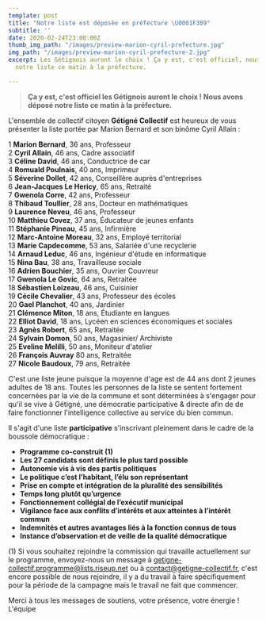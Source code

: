 ```yaml
---
template: post
title: "Notre liste est déposée en préfecture \U0001F389"
subtitle: ''
date: 2020-02-24T23:00:00Z
thumb_img_path: "/images/preview-marion-cyril-prefecture.jpg"
img_path: "/images/preview-marion-cyril-prefecture-2.jpg"
excerpt: Les Gétignois auront le choix ! Ça y est, c'est officiel, nous avons déposé
  notre liste ce matin à la préfecture.

---
```

> **Ça y est, c'est officiel les Gétignois auront le choix ! Nous avons déposé notre liste ce matin à la préfecture.**

L'ensemble de collectif citoyen **Gétigné Collectif** est heureux de vous présenter la liste portée par Marion Bernard et son binôme Cyril Allain :

1 **Marion Bernard**, 36 ans, Professeur  
 2 **Cyril Allain**, 46 ans, Cadre associatif  
 3 **Céline David**, 46 ans, Conductrice de car  
 4 **Romuald Poulnais**, 40 ans, Imprimeur  
 5 **Séverine Dollet**, 42 ans, Conseillère auprès d'entreprises  
 6 **Jean-Jacques Le Hericy**, 65 ans, Retraité  
 7 **Gwenola Corre**, 42 ans, Professeur  
 8 **Thibaud Toullier**, 28 ans, Docteur en mathématiques  
 9 **Laurence Neveu**, 46 ans, Professeur  
 10 **Matthieu Covez**, 37 ans, Éducateur de jeunes enfants  
 11 **Stéphanie Pineau**, 45 ans, Infirmière  
 12 **Marc-Antoine Moreau**, 32 ans, Employé territorial  
 13 **Marie Capdecomme**, 53 ans, Salariée d'une recyclerie  
 14 **Arnaud Leduc**, 46 ans, Ingénieur d'étude en informatique  
 15 **Nina Bau**, 38 ans, Travailleuse sociale  
 16 **Adrien Bouchier**, 35 ans, Ouvrier Couvreur  
 17 **Gwenola Le Govic**, 64 ans, Retraitée  
 18 **Sébastien Loizeau**, 46 ans, Cuisinier  
 19 **Cécile Chevalier**, 43 ans, Professeur des écoles  
 20 **Gael Planchot**, 40 ans, Jardinier  
 21 **Clémence Miton**, 18 ans, Étudiante en langues  
 22 **Elliot David**, 18 ans, Lycéen en sciences économiques et sociales  
 23 **Agnès Robert**, 65 ans, Retraitée  
 24 **Sylvain Domon**, 50 ans, Magasinier/ Archiviste  
 25 **Eveline Melilli**, 50 ans, Moniteur d'atelier  
 26 **François Auvray** 80 ans, Retraitée  
 27 **Nicole Baudoux**, 79 ans, Retraitée

C'est une liste jeune puisque la moyenne d'age est de 44 ans dont 2 jeunes adultes de 18 ans. Toutes les personnes de la liste se sentent fortement concernées par la vie de la commune et sont déterminées à s'engager pour qu'il se vive à Gétigné, une démocratie participative & directe afin de de faire fonctionner l'intelligence collective au service du bien commun.

Il s'agit d'une liste **participative** s'inscrivant pleinement dans le cadre de la boussole démocratique :

* **Programme co-construit (1)**
* **Les 27 candidats sont définis le plus tard possible**
* **Autonomie vis à vis des partis politiques**
* **Le politique c’est l’habitant, l’élu son représentant**
* **Prise en compte et intégration de la pluralité des sensibilités**
* **Temps long plutôt qu’urgence**
* **Fonctionnement collégial de l’exécutif municipal**
* **Vigilance face aux conflits d’intérêts et aux atteintes à l’intérêt commun**
* **Indemnités et autres avantages liés à la fonction connus de tous**
* **Instance d’observation et de veille de la qualité démocratique**

(1) Si vous souhaitez rejoindre la commission qui travaille actuellement sur le programme, envoyez-nous un message à [getigne-collectif.programme@lists.riseup.net](mailto:getigne-collectif.programme@lists.riseup.net) ou à [contact@getigne-collectif.fr](mailto:contact@getigne-collectif.fr), c'est encore possible de nous rejoindre, il y a du travail à faire spécifiquement pour la période de la campagne mais le travail ne fait que commencer.

Merci à tous les messages de soutiens, votre présence, votre énergie !  
 L'équipe